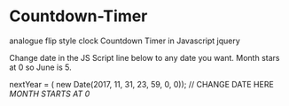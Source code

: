 # Countdown-Timer
analogue flip style clock
Countdown Timer in Javascript jquery

Change date in the JS Script line below to any date you want. Month stars at 0 so June is 5.


nextYear = ( new Date(2017, 11, 31, 23, 59, 0, 0));   // CHANGE DATE HERE *MONTH STARTS AT 0*
